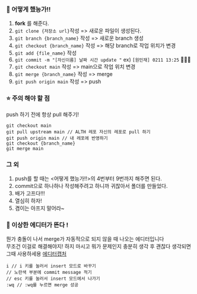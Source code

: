 ### 📣 어떻게 했능가!!
1. **fork** 를 해준다.
2. ``` git clone {저장소 url} ```작성 => 새로운 파일이 생성된다.
3. ``` git branch {branch_name} ``` 작성 => 새로운 branch 생성
4. ``` git checkout {branch_name} ``` 작성 => 해당 branch로 작업 위치가 변경
5. ``` git add {file_name} ``` 작성
6. ``` git commit -m "[자신이름] 날짜 시간 update " ```   ex) ```[원민재] 0211 13:25```  📌📌📌
7. ``` git checkout main ``` 작성 => main으로 작업 위치 변경
8. ``` git merge {branch_name} ``` 작성 => merge
9. ``` git push origin main ``` 작성 => push

### ⭐ 주의 해야 할 점
push 하기 전에 항상 pull 해주기!
```
git checkout main
git pull upstream main // ALTH 레포 자신의 레포로 pull 하기
git push origin main // 내 레포에 반영하기
git checkout {branch_name}
git merge main
```
### 그 외
1. push를 할 때는 <어떻게 했능가!!>의 4번부터 9번까지 해주면 된다.
2. commit으로 하나하나 작성해주려고 하니까 귀찮아서 폴더를 만들었다.
3. 배가 고프다!!!
4. 열심히 하자!
5. 겸이는 아프지 말어라~

### 🚨 이상한 에디터가 뜬다 ! 
뭔가 충돌이 나서 merge가 자동적으로 되지 않을 때 나오는 에디터입니다       
무조건 이걸로 해결해야지! 하지 마시고 뭐가 문제인지 충분히 생각 후 괜찮다 생각되면 그때 사용하세용
[에디터캡처](https://s3-us-west-2.amazonaws.com/secure.notion-static.com/282c894d-f095-465b-80df-9f89a348c326/Untitled.png)     
```
i // i 키를 눌러서 insert 모드로 바꾸기
// 노란색 부분에 commit message 적기
// esc 키를 눌러서 insert 모드에서 나가기
:wq // :wq를 누르면 merge 성공
```
